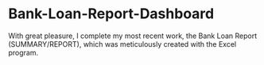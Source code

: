 # Bank-Loan-Report-Dashboard
With great pleasure, I complete my most recent work, the Bank Loan Report (SUMMARY/REPORT), which was meticulously created with the Excel program. 
